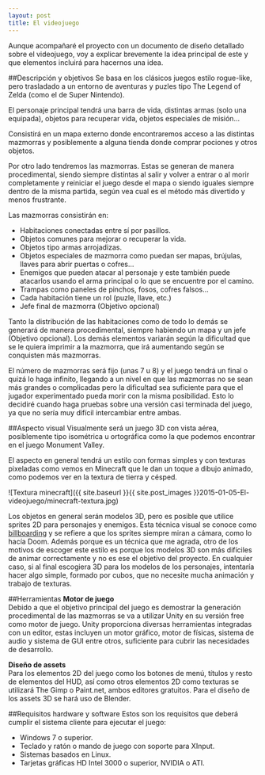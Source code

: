 ```yaml
---
layout: post
title: El videojuego
---
```

Aunque acompañaré el proyecto con un documento de diseño detallado sobre el videojuego, voy a explicar brevemente la idea principal de este y que elementos incluirá para hacernos una idea.

##Descripción y objetivos
Se basa en los clásicos juegos estilo rogue-like, pero trasladado a un entorno de aventuras y puzles tipo The Legend of Zelda (como el de Super Nintendo).

El personaje principal tendrá una barra de vida, distintas armas (solo una equipada), objetos para recuperar vida, objetos especiales de misión...

Consistirá en un mapa externo donde encontraremos acceso a las distintas mazmorras y posiblemente a alguna tienda donde comprar pociones y otros objetos.

Por otro lado tendremos las mazmorras. Estas se generan de manera procedimental, siendo siempre distintas al salir y volver a entrar o al morir completamente y reiniciar el juego desde el mapa o siendo iguales siempre dentro de la misma partida, según vea cual es el método más divertido y menos frustrante.

Las mazmorras consistirán en:

* Habitaciones conectadas entre sí por pasillos.
* Objetos comunes para mejorar o recuperar la vida.
* Objetos tipo armas arrojadizas.
* Objetos especiales de mazmorra como puedan ser mapas, brújulas, llaves para abrir puertas o cofres...
* Enemigos que pueden atacar al personaje y este también puede atacarlos usando el arma principal o lo que se encuentre por el camino.
* Trampas como paneles de pinchos, fosos, cofres falsos...
* Cada habitación tiene un rol (puzle, llave, etc.)
* Jefe final de mazmorra (Objetivo opcional)

Tanto la distribución de las habitaciones como de todo lo demás se generará de manera procedimental, siempre habiendo un mapa y un jefe (Objetivo opcional). Los demás elementos variarán según la dificultad que se le quiera imprimir a la mazmorra, que irá aumentando según se conquisten más mazmorras.

El número de mazmorras será fijo (unas 7 u 8) y el juego tendrá un final o quizá lo haga infinito, llegando a un nivel en que las mazmorras no se sean más grandes o complicadas pero la dificultad sea suficiente para que el jugador experimentado pueda morir con la misma posibilidad. Esto lo decidiré cuando haga pruebas sobre una versión casi terminada del juego, ya que no sería muy difícil intercambiar entre ambas.

##Aspecto visual
Visualmente será un juego 3D con vista aérea, posiblemente tipo isométrica u ortográfica como la que podemos encontrar en el juego Monument Valley.

El aspecto en general tendrá un estilo con formas simples y con texturas pixeladas como vemos en Minecraft que le dan un toque a dibujo animado, como podemos ver en la textura de tierra y césped.

![Textura minecraft]({{ site.baseurl }}{{ site.post_images }}2015-01-05-El-videojuego/minecraft-textura.jpg)

Los objetos en general serán modelos 3D, pero es posible que utilice sprites 2D para personajes y enemigos. Esta técnica visual se conoce como [billboarding][1] y se refiere a que los sprites siempre miran a cámara, como lo hacía Doom. Además porque es un técnica que me agrada, otro de los motivos de escoger este estilo es porque los modelos 3D son más difíciles de animar correctamente y no es ese el objetivo del proyecto. En cualquier caso, si al final escogiera 3D para los modelos de los personajes, intentaría hacer algo simple, formado por cubos, que no necesite mucha animación y trabajo de texturas.

[1]: <http://www.gamasutra.com/view/feature/130911/dynamic_2d_imposters_a_simple_.php>

##Herramientas
**Motor de juego**<br/>
Debido a que el objetivo principal del juego es demostrar la generación procedimental de las mazmorras se va a utilizar Unity en su versión free como motor de juego. Unity proporciona diversas herramientas integradas con un editor, estas incluyen un motor gráfico, motor de físicas, sistema de audio y sistema de GUI entre otros, suficiente para cubrir las necesidades de desarrollo.

**Diseño de assets**<br/>
Para los elementos 2D del juego como los botones de menú, títulos y resto de elementos del HUD, así como otros elementos 2D como texturas se utilizará The Gimp o Paint.net, ambos editores gratuitos. Para el diseño de los assets 3D se hará uso de Blender.

##Requisitos hardware y software
Estos son los requisitos que deberá cumplir el sistema cliente para ejecutar el juego:

* Windows 7 o superior.
* Teclado y ratón o mando de juego con soporte para XInput.
* Sistemas basados en Linux.
* Tarjetas gráficas HD Intel 3000 o superior, NVIDIA o ATI.
